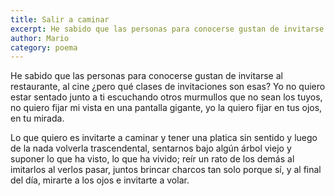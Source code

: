 ```yaml
---
title: Salir a caminar
excerpt: He sabido que las personas para conocerse gustan de invitarse al restaurante, al cine ¿pero que clases de invitaciones son esas?
author: Mario
category: poema
---
```


He sabido que las personas para conocerse gustan de invitarse al restaurante, al cine ¿pero qué clases de invitaciones son esas? Yo no quiero estar sentado junto a ti escuchando otros murmullos que no sean los tuyos, no quiero fijar mi vista en una pantalla gigante, yo la quiero fijar en tus ojos, en tu mirada. 

Lo que quiero es invitarte a caminar y tener una platica sin sentido y luego de la nada volverla trascendental, sentarnos bajo algún árbol viejo y suponer lo que ha visto, lo que ha vivido; reír un rato de los demás al imitarlos al verlos pasar, juntos brincar charcos tan solo porque sí, y al final del día, mirarte a los ojos e invitarte a volar.
